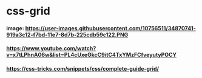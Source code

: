 # css-grid
#### image: https://user-images.githubusercontent.com/10756511/34870741-919a3c12-f7bd-11e7-8d7b-225cdb59c122.PNG

#### https://www.youtube.com/watch?v=x7tLPhnA06w&list=PL4cUxeGkcC9itC4TxYMzFCfveyutyPOCY
#### https://css-tricks.com/snippets/css/complete-guide-grid/
